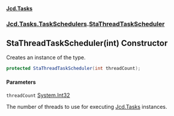 #### [Jcd.Tasks](index.md 'index')
### [Jcd.Tasks.TaskSchedulers](Jcd.Tasks.TaskSchedulers.md 'Jcd.Tasks.TaskSchedulers').[StaThreadTaskScheduler](Jcd.Tasks.TaskSchedulers.StaThreadTaskScheduler.md 'Jcd.Tasks.TaskSchedulers.StaThreadTaskScheduler')

## StaThreadTaskScheduler(int) Constructor

Creates an instance of the type.

```csharp
protected StaThreadTaskScheduler(int threadCount);
```
#### Parameters

<a name='Jcd.Tasks.TaskSchedulers.StaThreadTaskScheduler.StaThreadTaskScheduler(int).threadCount'></a>

`threadCount` [System.Int32](https://docs.microsoft.com/en-us/dotnet/api/System.Int32 'System.Int32')

The number of threads to use for executing [Jcd.Tasks](Jcd.Tasks.md 'Jcd.Tasks') instances.